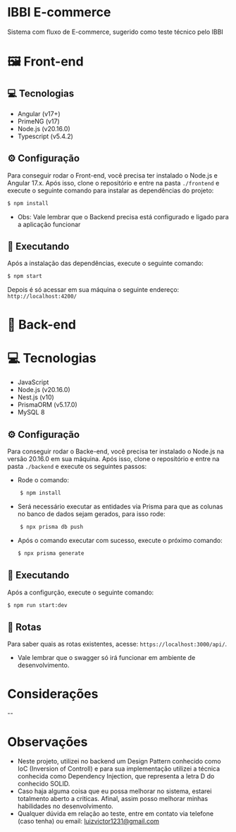 # IBBI E-commerce

Sistema com fluxo de E-commerce, sugerido como teste técnico pelo IBBI

# 🖼 Front-end

## 💻 Tecnologias
* Angular (v17+)
* PrimeNG (v17)
* Node.js (v20.16.0)
* Typescript (v5.4.2)

## ⚙ Configuração
Para conseguir rodar o Front-end, você precisa ter instalado o Node.js e Angular 17.x.
Após isso, clone o repositório e entre na pasta `./frontend` e execute o seguinte comando para instalar as dependências do projeto:

``` bash
$ npm install
```
* Obs: Vale lembrar que o Backend precisa está configurado e ligado para a aplicação funcionar

## 🚀 Executando
Após a instalação das dependências, execute o seguinte comando:

``` bash
$ npm start
```

Depois é só acessar em sua máquina o seguinte endereço: `http://localhost:4200/`

# 📡 Back-end

# 💻 Tecnologias
* JavaScript
* Node.js (v20.16.0)
* Nest.js (v10)
* PrismaORM (v5.17.0)
* MySQL 8

## ⚙ Configuração
Para conseguir rodar o Backe-end, você precisa ter instalado o Node.js na versão 20.16.0 em sua máquina.
Após isso, clone o repositório e entre na pasta `./backend` e execute os seguintes passos:

- Rode o comando:
``` bash
    $ npm install
```

- Será necessário executar as entidades via Prisma para que as colunas no banco de dados sejam gerados, para isso rode:
``` bash
    $ npx prisma db push
```

- Após o comando executar com sucesso, execute o próximo comando:
    ``` bash
    $ npx prisma generate
    ```


## 🚀 Executando
Após a configurção, execute o seguinte comando:

``` bash
$ npm run start:dev

```

## 🔀 Rotas
Para saber quais as rotas existentes, acesse: `https://localhost:3000/api/`.
- Vale lembrar que o swagger só irá funcionar em ambiente de desenvolvimento.

# Considerações
--
# Observações

* Neste projeto, utilizei no backend um Design Pattern conhecido como IoC (Inversion of Controll) e para sua implementação utilizei a técnica conhecida como Dependency Injection, que representa a letra D do conhecido SOLID.
* Caso haja alguma coisa que eu possa melhorar no sistema, estarei totalmento aberto a criticas. Afinal, assim posso melhorar minhas habilidades no desenvolvimento.
* Qualquer dúvida em relação ao teste, entre em contato via telefone (caso tenha) ou email: luizvictor1231@gmail.com



